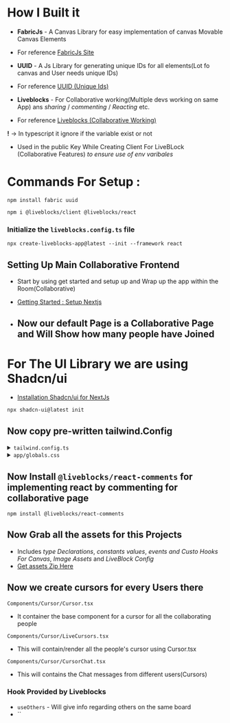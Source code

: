 # How I Built it

- **FabricJs** -  A Canvas Library for easy implementation of canvas Movable Canvas Elements 
- For reference <a href="https://fabricjs.com/">FabricJs Site</a>

- **UUID** -  A Js Library for generating unique IDs for all elements(Lot fo canvas and User needs unique IDs) 
- For reference <a href="https://www.npmjs.com/package/uuid">UUID (Unique Ids)</a>

- **Liveblocks** -  For Collaborative working(Multiple devs working on same App) ans *sharing* / *commenting* / *Reacting* etc. 
- For reference <a href="https://liveblocks.io/">Liveblocks (Collaborative Working)</a>

**!** -> In typescript it ignore if the variable exist or not
- Used in the  public Key While Creating Client For LiveBLock (Collaborative Features) *to ensure use of env varibales*

# Commands For Setup :

```
npm install fabric uuid
```

```
npm i @liveblocks/client @liveblocks/react
```

### Initialize the `liveblocks.config.ts` file

```
npx create-liveblocks-app@latest --init --framework react
```

## Setting Up Main Collaborative Frontend 

- Start by using get started and setup up and Wrap up the app within the Room(Collaborative) 
- <a href="https://liveblocks.io/docs/get-started/nextjs">Getting Started : Setup Nextjs</a>

- ## Now our default Page is a Collaborative Page and Will Show how many people have Joined


# For The UI Library we are using Shadcn/ui
- <a href="">Installation Shadcn/ui for NextJs</a>

```
npx shadcn-ui@latest init
```

## Now copy pre-written tailwind.Config 

<details>
<summary><code>tailwind.config.ts</code></summary>

```typescript
import type { Config } from "tailwindcss";

const config = {
  darkMode: ["class"],
  content: [
    "./pages/**/*.{ts,tsx}",
    "./components/**/*.{ts,tsx}",
    "./app/**/*.{ts,tsx}",
    "./src/**/*.{ts,tsx}",
  ],
  prefix: "",
  theme: {
    container: {
      center: true,
      padding: "2rem",
      screens: {
        "2xl": "1400px",
      },
    },
    extend: {
      colors: {
        primary: {
          black: "#14181F",
          green: "#56FFA6",
          grey: {
            100: "#2B303B",
            200: "#202731",
            300: "#C4D3ED",
          },
        },
      },
      keyframes: {
        "accordion-down": {
          from: { height: "0" },
          to: { height: "var(--radix-accordion-content-height)" },
        },
        "accordion-up": {
          from: { height: "var(--radix-accordion-content-height)" },
          to: { height: "0" },
        },
      },
      animation: {
        "accordion-down": "accordion-down 0.2s ease-out",
        "accordion-up": "accordion-up 0.2s ease-out",
      },
    },
  },
  plugins: [require("tailwindcss-animate")],
} satisfies Config;

export default config;
```

</details>

<details>
<summary><code>app/globals.css</code></summary>

```css
@tailwind base;
@tailwind components;
@tailwind utilities;

@import "@liveblocks/react-comments/styles.css";

* {
  font-family:
    work sans,
    sans-serif;
}

@layer utilities {
  .no-ring {
    @apply outline-none ring-0 ring-offset-0 focus:ring-0 focus:ring-offset-0 focus-visible:ring-offset-0 !important;
  }

  .input-ring {
    @apply h-8 rounded-none border-none  bg-transparent outline-none ring-offset-0 focus:ring-1  focus:ring-primary-green focus:ring-offset-0 focus-visible:ring-offset-0 !important;
  }

  .right-menu-content {
    @apply flex w-80 flex-col gap-y-1 border-none bg-primary-black py-4 text-white !important;
  }

  .right-menu-item {
    @apply flex justify-between px-3 py-2 hover:bg-primary-grey-200 !important;
  }
}
```

</details>

## Now Install `@liveblocks/react-comments` for implementing react  by commenting for collaborative page

```
npm install @liveblocks/react-comments
```

## Now Grab all the assets for this Projects
- Includes *type Declarations*, *constants values*, *events and Custo Hooks For Canvas*, *Image Assets* and *LiveBlock Config*
- <a href="https://drive.google.com/file/d/17tRs0sEiIsCeTYEXhWEdHMrTshuz2oYf/view?usp=sharing">Get assets Zip Here</a>


## Now we create cursors for every Users there

`Components/Cursor/Cursor.tsx`
- It container the base component for a cursor for all the collaborating people 

`Components/Cursor/LiveCursors.tsx`
- This will contain/render all the people's cursor using Cursor.tsx

`Components/Cursor/CursorChat.tsx`
- This will contains the Chat messages from different users(Cursors)

### Hook Provided by Liveblocks
- `useOthers` - Will give info regarding others on the same board
- ``